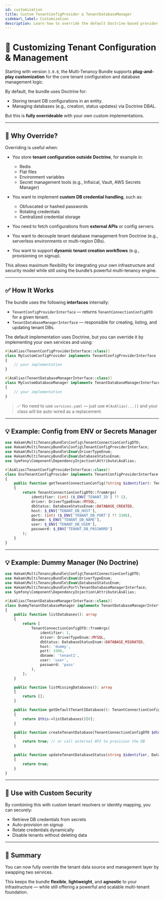 ```yaml
---
id: customization
title: Custom TenantConfigProvider & TenantDatabaseManager
sidebar\_label: Customization
description: Learn how to override the default Doctrine-based provider and manager with your own logic
---
```


# 🔧 Customizing Tenant Configuration & Management

Starting with version `3.0.0`, the Multi-Tenancy Bundle supports **plug-and-play customization** for the core tenant configuration and database management logic.

By default, the bundle uses Doctrine for:

* Storing tenant DB configurations in an entity.
* Managing databases (e.g., creation, status updates) via Doctrine DBAL.

But this is **fully overrideable** with your own custom implementations.

---

## 🥉 Why Override?

Overriding is useful when:

* You store **tenant configuration outside Doctrine**, for example in:

    * Redis
    * Flat files
    * Environment variables
    * Secret management tools (e.g., Infisical, Vault, AWS Secrets Manager)
* You want to implement **custom DB credential handling**, such as:

    * Obfuscated or hashed passwords
    * Rotating credentials
    * Centralized credential storage
* You need to fetch configurations from **external APIs** or config servers.
* You want to decouple tenant database management from Doctrine (e.g., serverless environments or multi-region DBs).
* You want to support **dynamic tenant creation workflows** (e.g., provisioning on signup).

This allows maximum flexibility for integrating your own infrastructure and security model while still using the bundle’s powerful multi-tenancy engine.

---

## ✅ How It Works

The bundle uses the following **interfaces** internally:

* `TenantConfigProviderInterface` — returns `TenantConnectionConfigDTO` for a given tenant.
* `TenantDatabaseManagerInterface` — responsible for creating, listing, and updating tenant DBs.

The default implementation uses Doctrine, but you can override it by implementing your own services and using:

```php
#[AsAlias(TenantConfigProviderInterface::class)]
class MyCustomConfigProvider implements TenantConfigProviderInterface
{
    // your implementation
}
```

```php
#[AsAlias(TenantDatabaseManagerInterface::class)]
class MyCustomDatabaseManager implements TenantDatabaseManagerInterface
{
    // your implementation
}
```

> ✅ No need to use `services.yaml` — just use `#[AsAlias(...)]` and your class will be auto-wired as a replacement.

---

## 💡 Example: Config from ENV or Secrets Manager

```php
use Hakam\MultiTenancyBundle\Config\TenantConnectionConfigDTO;
use Hakam\MultiTenancyBundle\Config\TenantConfigProviderInterface;
use Hakam\MultiTenancyBundle\Enum\DriverTypeEnum;
use Hakam\MultiTenancyBundle\Enum\DatabaseStatusEnum;
use Symfony\Component\DependencyInjection\Attribute\AsAlias;

#[AsAlias(TenantConfigProviderInterface::class)]
class EnvTenantConfigProvider implements TenantConfigProviderInterface
{
    public function getTenantConnectionConfig(?string $identifier): TenantConnectionConfigDTO
    {
        return TenantConnectionConfigDTO::fromArgs(
            identifier: (int) ($_ENV['TENANT_ID'] ?? 1),
            driver: DriverTypeEnum::MYSQL,
            dbStatus: DatabaseStatusEnum::DATABASE_CREATED,
            host: $_ENV['TENANT_DB_HOST'],
            port: (int) ($_ENV['TENANT_DB_PORT'] ?? 3306),
            dbname: $_ENV['TENANT_DB_NAME'],
            user: $_ENV['TENANT_DB_USER'],
            password: $_ENV['TENANT_DB_PASSWORD']
        );
    }
}
```

---

## 💡 Example: Dummy Manager (No Doctrine)

```php
use Hakam\MultiTenancyBundle\Config\TenantConnectionConfigDTO;
use Hakam\MultiTenancyBundle\Enum\DriverTypeEnum;
use Hakam\MultiTenancyBundle\Enum\DatabaseStatusEnum;
use Hakam\MultiTenancyBundle\Port\TenantDatabaseManagerInterface;
use Symfony\Component\DependencyInjection\Attribute\AsAlias;

#[AsAlias(TenantDatabaseManagerInterface::class)]
class DummyTenantDatabaseManager implements TenantDatabaseManagerInterface
{
    public function listDatabases(): array
    {
        return [
            TenantConnectionConfigDTO::fromArgs(
                identifier: 1,
                driver: DriverTypeEnum::MYSQL,
                dbStatus: DatabaseStatusEnum::DATABASE_MIGRATED,
                host: 'dummy',
                port: 3306,
                dbname: 'tenant1',
                user: 'user',
                password: 'pass'
            ),
        ];
    }

    public function listMissingDatabases(): array
    {
        return [];
    }

    public function getDefaultTenantIDatabase(): TenantConnectionConfigDTO
    {
        return $this->listDatabases()[0];
    }

    public function createTenantDatabase(TenantConnectionConfigDTO $dto): bool
    {
        return true; // or call external API to provision the DB
    }

    public function updateTenantDatabaseStatus(string $identifier, DatabaseStatusEnum $status): bool
    {
        return true;
    }
}
```

---

## 🥪 Use with Custom Security

By combining this with custom tenant resolvers or identity mapping, you can securely:

* Retrieve DB credentials from secrets
* Auto-provision on signup
* Rotate credentials dynamically
* Disable tenants without deleting data

---

## 🧵 Summary

You can now fully override the tenant data source and management layer by swapping two services.

This keeps the bundle **flexible**, **lightweight**, and **agnostic** to your infrastructure — while still offering a powerful and scalable multi-tenant foundation.
